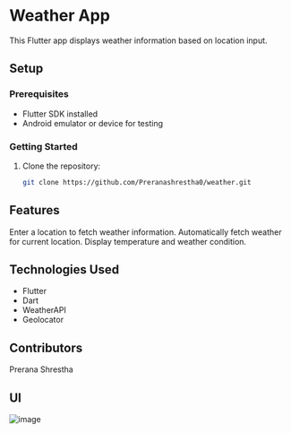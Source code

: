 # Weather App

This Flutter app displays weather information based on location input.

## Setup

### Prerequisites

- Flutter SDK installed
- Android emulator or device for testing

### Getting Started

1. Clone the repository:
   ```bash
   git clone https://github.com/Preranashrestha0/weather.git

## Features
Enter a location to fetch weather information.
Automatically fetch weather for current location.
Display temperature and weather condition.


## Technologies Used
- Flutter
- Dart
- WeatherAPI
- Geolocator

## Contributors
Prerana Shrestha

## UI 
![image](https://github.com/Preranashrestha0/weather/assets/99173321/d14b2043-3959-4292-b023-19bc43d5e4d7)










